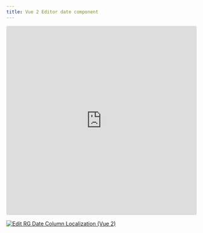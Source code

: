 ```yaml
---
title: Vue 2 Editor date component
---
```

<ClientOnly>
  <iframe src="https://codesandbox.io/embed/nnd8w3?view=preview&module=%2Fsrc%2FApp.vue&hidenavigation=1"
     style="width:100%; height: 500px; border:0; border-radius: 4px; overflow:hidden;"
     title="RG Date Column Localization (Vue 2)"
     allow="accelerometer; ambient-light-sensor; camera; encrypted-media; geolocation; gyroscope; hid; microphone; midi; payment; usb; vr; xr-spatial-tracking"
     sandbox="allow-forms allow-modals allow-popups allow-presentation allow-same-origin allow-scripts"
   ></iframe>
</ClientOnly>

[![Edit RG Date Column Localization (Vue 2)](https://codesandbox.io/static/img/play-codesandbox.svg)](https://codesandbox.io/p/sandbox/rg-date-column-localization-vue-2-nnd8w3)